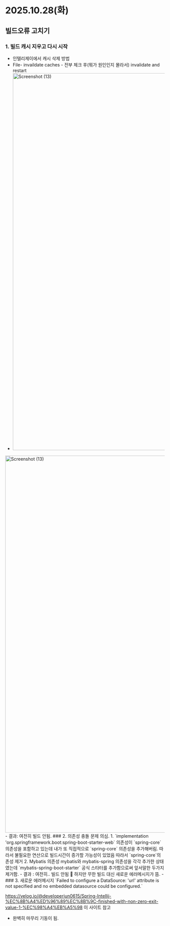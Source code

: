 # 2025.10.28(화)
## 빌드오류 고치기
### 1. 빌드 캐시 지우고 다시 시작
- 인텔리제이에서 캐시 삭제 방법
-   File- invaildate caches - 전부 체크 후(뭐가 원인인지 몰라서) invalidate and restart
-   <img width="1296" height="1189" alt="Screenshot (13)" src="https://github.com/user-attachments/assets/29b7c000-0a66-44c6-9c68-e3fbe5aa945b" />
<img width="1296" height="1189" alt="Screenshot (13)" src="https://github.com/user-attachments/assets/8d8d5623-c7dd-4674-b328-4fc03b32812a" />
- 결과: 여전히 빌드 안됨.
### 2. 의존성 충돌 문제 의심.
1. `implementation 'org.springframework.boot:spring-boot-starter-web` 의존성이 `spring-core` 의존성을 포함하고 있는데 내가 또 직접적으로 `spring-core` 의존성을 추가해버림. 따라서 불필요한 연산으로 빌드시간이 증가할 가능성이 있었음
따라서 `spring-core`의존성 제거
2. Mybatis 의존성
   mybatis와 mybatis-spring 의존성을 각각 추가한 상태였는데 `mybatis-spring-boot-starter` 공식 스타터를 추가함으로써 앞서말한 두가지 제거함.
- 결과 : 여전히.. 빌드 안됨 💢 하지만 무한 빌드 대신 새로운 에러메시지가 뜸.
- 
  ### 3. 새로운 에러메시지
`Failed to configure a DataSource: 'url' attribute is not specified and no embedded datasource could be configured.`

https://velog.io/@developerjun0615/Spring-Intellij-%EC%8B%A4%ED%96%89%EC%8B%9C-finished-with-non-zero-exit-value-1-%EC%98%A4%EB%A5%98 이 사이트 참고
- 완벽히 마무리 기동이 됨.

